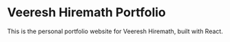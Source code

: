 # Veeresh Hiremath Portfolio

This is the personal portfolio website for Veeresh Hiremath, built with React.
